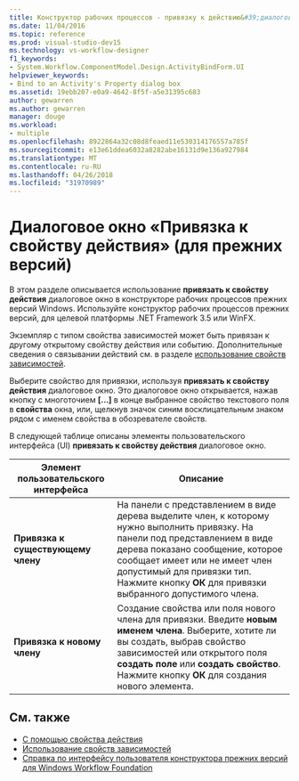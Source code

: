 ```yaml
---
title: Конструктор рабочих процессов - привязку к действию&#39;диалоговое окно свойств s (для прежних версий)
ms.date: 11/04/2016
ms.topic: reference
ms.prod: visual-studio-dev15
ms.technology: vs-workflow-designer
f1_keywords:
- System.Workflow.ComponentModel.Design.ActivityBindForm.UI
helpviewer_keywords:
- Bind to an Activity's Property dialog box
ms.assetid: 19ebb207-e0a9-4642-8f5f-a5e31395c683
author: gewarren
ms.author: gewarren
manager: douge
ms.workload:
- multiple
ms.openlocfilehash: 8922864a32c08d8feaed11e530314176557a785f
ms.sourcegitcommit: e13e61ddea6032a8282abe16131d9e136a927984
ms.translationtype: MT
ms.contentlocale: ru-RU
ms.lasthandoff: 04/26/2018
ms.locfileid: "31970989"
---
```

# <a name="bind-to-an-activitys-property-dialog-box-legacy"></a>Диалоговое окно «Привязка к свойству действия» (для прежних версий)

В этом разделе описывается использование **привязать к свойству действия** диалоговое окно в конструкторе рабочих процессов прежних версий Windows. Используйте конструктор рабочих процессов прежних версий, для целевой платформы .NET Framework 3.5 или WinFX.

 Экземпляр с типом свойства зависимостей может быть привязан к другому открытому свойству действия или событию. Дополнительные сведения о связывании действий см. в разделе [использование свойств зависимостей](http://go.microsoft.com/fwlink?LinkID=65007).

 Выберите свойство для привязки, используя **привязать к свойству действия** диалоговое окно. Это диалоговое окно открывается, нажав кнопку с многоточием **[...]**  в конце выбранное свойство текстового поля в **свойства** окна, или, щелкнув значок синим восклицательным знаком рядом с именем свойства в обозревателе свойств.

 В следующей таблице описаны элементы пользовательского интерфейса (UI) **привязать к свойству действия** диалоговое окно.

|Элемент пользовательского интерфейса|Описание|
|----------------|-----------------|
|**Привязка к существующему члену**|На панели с представлением в виде дерева выделите член, к которому нужно выполнить привязку. На панели под представлением в виде дерева показано сообщение, которое сообщает имеет или не имеет член допустимый для привязки тип. Нажмите кнопку **ОК** для привязки выбранного допустимого члена.|
|**Привязка к новому члену**|Создание свойства или поля нового члена для привязки. Введите **новым именем члена**. Выберите, хотите ли вы создать, выбрав свойство зависимостей или открытого поля **создать поле** или **создать свойство**. Нажмите кнопку **ОК** для создания нового элемента.|

## <a name="see-also"></a>См. также

- [С помощью свойства действия](http://go.microsoft.com/fwlink?LinkID=65013)
- [Использование свойств зависимостей](http://go.microsoft.com/fwlink?LinkID=65007)
- [Справка по интерфейсу пользователя конструктора прежних версий для Windows Workflow Foundation](../workflow-designer/legacy-designer-for-windows-workflow-foundation-ui-help.md)